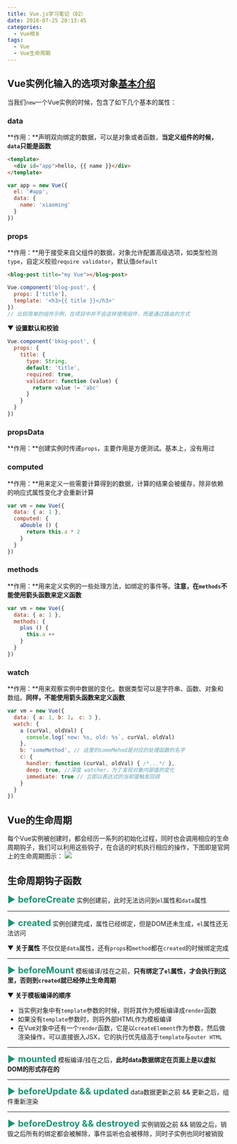 ```yaml
---
title: Vue.js学习笔记（02）
date: 2018-07-25 20:13:45
categories: 
  - Vue相关
tags: 
  - Vue
  - Vue生命周期
---
```

## Vue实例化输入的选项对象[基本介绍](https://cn.vuejs.org/v2/api/#data)

当我们`new`一个Vue实例的时候，包含了如下几个基本的属性：

### data

**作用：**声明双向绑定的数据，可以是对象或者函数，**当定义组件的时候，`data`只能是函数**


```html
<template>
  <div id="app">hello, {{ name }}</div>
</template>
```
```js
var app = new Vue({
  el: '#app',
  data: {
    name: 'xiaoming'
  }
})
```

### props

**作用：**用于接受来自父组件的数据，对象允许配置高级选项，如类型检测`type`，自定义校验`require validator`，默认值`default`
```html
<blog-post title="my Vue"></blog-post>
```
```js
Vue.component('blog-post', {
  props: ['title'],
  template: '<h3>{{ title }}</h3>'
})
// 比较简单的组件示例，在项目中并不会这样使用组件，而是通过路由的方式
```
▼ **设置默认和校验**
```js
Vue.component('bkog-post', {
  props: {
    title: {
      type: String,
      default: 'title',
      required: true,
      validator: function (value) {
        return value != 'abc'
      }
    }
  }
})
```

### propsData

**作用：**创建实例时传递`props`，主要作用是方便测试。基本上，没有用过

### computed

**作用：**用来定义一些需要计算得到的数据，计算的结果会被缓存，除非依赖的响应式属性变化才会重新计算
```js
var vm = new Vue({
  data: { a: 1 },
  computed: {
    aDouble () {
      return this.a * 2
    }
  }
})
```

### methods

**作用：**用来定义实例的一些处理方法，如绑定的事件等。**注意，在`methods`不能使用箭头函数来定义函数**
```js
var vm = new Vue({
  data: { a: 1 },
  methods: {
    plus () {
      this.a ++
    }
  }
})
```

### watch

**作用：**用来观察实例中数据的变化。数据类型可以是字符串、函数、对象和数组。**同样，不能使用箭头函数来定义函数**
```js
var vm = new Vue({
  data: { a: 1, b: 2， c: 3 },
  watch: {
    a (curVal, oldVal) {
      console.log(`new: %s, old: %s`, curVal, oldVal)
    },
    b: 'someMethod', // 这里的someMehod是对应的处理函数的名字
    c: {
      handler: function (curVal, oldVal) { /*...*/ },
      deep: true, //深度 watcher，为了发现对象内部值的变化
      immediate: true // 立即以表达式的当前值触发回调
    }
  }
})
```

## Vue的生命周期

每个Vue实例被创建时，都会经历一系列的初始化过程，同时也会调用相应的生命周期钩子，我们可以利用这些钩子，在合适的时机执行相应的操作，下图即是官网上的生命周期图示：
![](https://cn.vuejs.org/images/lifecycle.png)

## 生命周期钩子函数

<span style="font-size: 20px; color: #199475;">▶ **beforeCreate**</span> 实例创建前，此时无法访问到`el`属性和`data`属性

---

<span style="font-size: 20px; color: #199475;">▶ **created**</span> 实例创建完成，属性已经绑定，但是DOM还未生成，`el`属性还无法访问

▼ **关于属性**
不仅仅是`data`属性，还有`props`和`method`都在`created`的时候绑定完成

---
<span style="font-size: 20px; color: #199475;">▶ **beforeMount**</span> 模板编译/挂在之前，**只有绑定了`el`属性，才会执行到这里，否则到`created`就已经停止生命周期**

▼ **关于模板编译的顺序**
* 当实例对象中有`template`参数的时候，则将其作为模板编译成`render`函数
* 如果没有`template`参数时，则将外部HTML作为模板编译
* 在Vue对象中还有一个`render`函数，它是以`createElement`作为参数，然后做渲染操作，可以直接嵌入JSX，它的执行优先级高于`template`与`outer HTML`

---

<span style="font-size: 20px; color: #199475;">▶ **mounted**</span> 模板编译/挂在之后，**此时data数据绑定在页面上是以虚拟DOM的形式存在的**

---

<span style="font-size: 20px; color: #199475;">▶ **beforeUpdate && updated**</span> data数据更新之前 && 更新之后，组件重新渲染

---

<span style="font-size: 20px; color: #199475;">▶ **beforeDestroy && destroyed**</span> 实例销毁之前 && 销毁之后，销毁之后所有的绑定都会被解除，事件监听也会被移除，同时子实例也同时被销毁